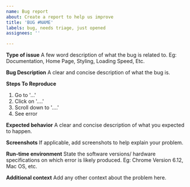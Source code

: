 ```yaml
---
name: Bug report
about: Create a report to help us improve
title: 'BUG #NAME'
labels: bug, needs triage, just opened
assignees: ''

---
```


**Type of issue**
A few word description of what the bug is related to. Eg: Documentation, Home Page, Styling, Loading Speed, Etc.

**Bug Description**
A clear and concise description of what the bug is.

**Steps To Reproduce**
1. Go to '...'
2. Click on '....'
3. Scroll down to '....'
4. See error

**Expected behavior**
A clear and concise description of what you expected to happen.

**Screenshots**
If applicable, add screenshots to help explain your problem.

**Run-time environment**
State the software versions/ hardware specifications on which error is likely produced. Eg: Chrome Version 6.12, Mac OS, etc.

**Additional context**
Add any other context about the problem here.

